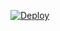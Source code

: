 [![Deploy](https://www.herokucdn.com/deploy/button.svg)](https://heroku.com/deploy?template=https://github.com/vladborisov182/django_shop/tree/master)